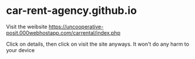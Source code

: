 # car-rent-agency.github.io

Visit the weibsite https://uncooperative-posit.000webhostapp.com/carrental/index.php


Click on details, then click on visit the site anyways. It won't do any harm to your device
